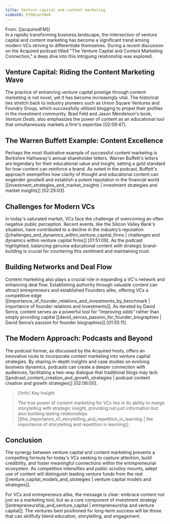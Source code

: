 ```yaml
---
title: Venture capital and content marketing
videoId: PI6QcwnfNe8
---
```


From: [[acquiredFM]] <br/> 
In a rapidly transforming business landscape, the intersection of venture capital and content marketing has become a significant trend among modern VCs striving to differentiate themselves. During a recent discussion on the Acquired podcast titled "The Venture Capital and Content Marketing Connection," a deep dive into this intriguing relationship was explored.

## Venture Capital: Riding the Content Marketing Wave

The practice of enhancing venture capital prestige through content marketing is not novel, yet it has become increasingly vital. The historical ties stretch back to industry pioneers such as Union Square Ventures and Foundry Group, which successfully utilized blogging to propel their profiles in the investment community. Brad Feld and Jason Mendelson's book, *Venture Deals*, also emphasizes the power of content as an educational tool that simultaneously markets a firm's expertise [02:09:47].

## The Warren Buffett Example: Content Excellence

Perhaps the most illustrative example of successful content marketing is Berkshire Hathaway's annual shareholder letters. Warren Buffett's letters are legendary for their educational value and insight, setting a gold standard for how content can reinforce a brand. As noted in the podcast, Buffett's approach exemplifies how clarity of thought and educational content can engender goodwill and establish a potent reputation in the financial world [[investment_strategies_and_market_insights | investment strategies and market insights]] [02:29:03].

## Challenges for Modern VCs

In today's saturated market, VCs face the challenge of overcoming an often negative public perception. Recent events, like the Silicon Valley Bank's situation, have contributed to a decline in the industry’s reputation [[challenges_and_dynamics_within_venture_capital_firms | challenges and dynamics within venture capital firms]] [01:51:09]. As the podcast highlighted, balancing genuine educational content with strategic brand-building is crucial for countering this sentiment and maintaining trust.

## Building Networks and Deal Flow

Content marketing also plays a crucial role in expanding a VC's network and enhancing deal flow. Establishing authority through valuable content can attract entrepreneurs and established Founders alike, offering VCs a competitive edge [[importance_of_founder_relations_and_investments_by_benchmark | importance of founder relations and investments]]. As iterated by David Senra, content serves as a powerful tool for "improving odds" rather than simply providing capital [[david_senras_passion_for_founder_biographies | David Senra’s passion for founder biographies]] [01:55:11].

## The Modern Approach: Podcasts and Beyond

The podcast format, as discussed by the Acquired hosts, offers an innovative route to incorporate content marketing into venture capital strategies. By sharing in-depth insights and case studies on evolving business dynamics, podcasts can create a deeper connection with audiences, facilitating a two-way dialogue that traditional blogs may lack [[podcast_content_creation_and_growth_strategies | podcast content creation and growth strategies]] [02:06:00].

> [!info] Key Insight
> 
> The true power of content marketing for VCs lies in its ability to merge storytelling with strategic insight, providing not just information but also building lasting relationships [[the_importance_of_storytelling_and_repetition_in_learning | the importance of storytelling and repetition in learning]].

## Conclusion

The synergy between venture capital and content marketing presents a compelling formula for today's VCs seeking to capture attention, build credibility, and foster meaningful connections within the entrepreneurial ecosystem. As competition intensifies and public scrutiny mounts, adept use of content will distinguish leading venture funds from the rest [[venture_capital_models_and_strategies | venture capital models and strategies]].

For VCs and entrepreneurs alike, the message is clear: embrace content not just as a marketing tool, but as a core component of investment strategy [[entrepreneurship_and_venture_capital | entrepreneurship and venture capital]]. The ventures best positioned for long-term success will be those that can skillfully blend education, storytelling, and engagement.